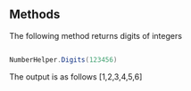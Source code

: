 ## Methods
The following method returns digits of integers

```csharp

NumberHelper.Digits(123456)

```

The output is as follows
[1,2,3,4,5,6]
